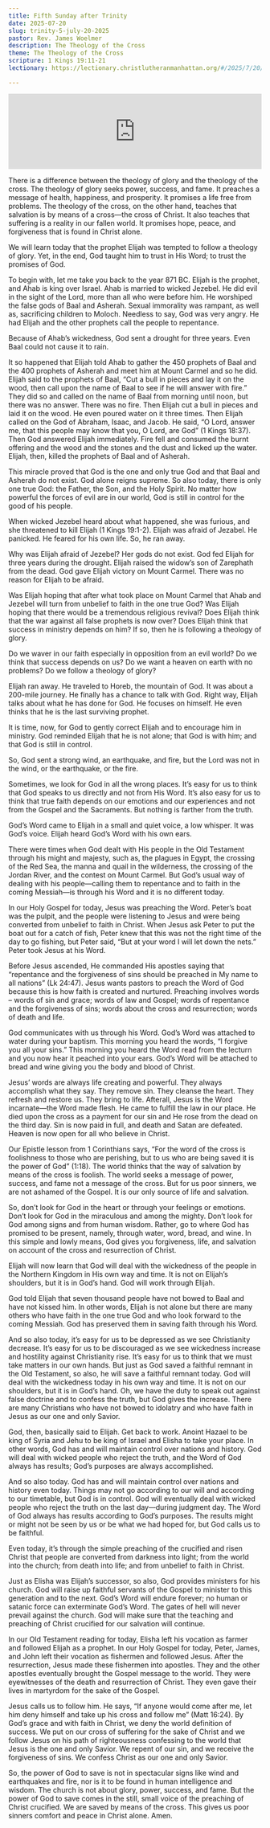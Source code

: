 ```yaml
---
title: Fifth Sunday after Trinity
date: 2025-07-20
slug: trinity-5-july-20-2025
pastor: Rev. James Woelmer
description: The Theology of the Cross
theme: The Theology of the Cross
scripture: 1 Kings 19:11-21
lectionary: https://lectionary.christlutheranmanhattan.org/#/2025/7/20/

---
```


<iframe title="The Theology of the Cross" allowtransparency="true" height="150" width="100%" style="border: none; min-width: min(100%, 430px);height:150px;" scrolling="no" data-name="pb-iframe-player" src="https://www.podbean.com/player-v2/?i=rhk67-190df24-pb&from=pb6admin&share=1&download=1&rtl=0&fonts=Arial&skin=1&font-color=auto&logo_link=episode_page&btn-skin=7" loading="lazy"></iframe>

There is a difference between the theology of glory and the theology of the cross. The theology of glory seeks power, success, and fame. It preaches a message of health, happiness, and prosperity. It promises a life free from problems. The theology of the cross, on the other hand, teaches that salvation is by means of a cross—the cross of Christ. It also teaches that suffering is a reality in our fallen world. It promises hope, peace, and forgiveness that is found in Christ alone.

We will learn today that the prophet Elijah was tempted to follow a theology of glory. Yet, in the end, God taught him to trust in His Word; to trust the promises of God.

To begin with, let me take you back to the year 871 BC. Elijah is the prophet, and Ahab is king over Israel. Ahab is married to wicked Jezebel. He did evil in the sight of the Lord, more than all who were before him. He worshiped the false gods of Baal and Asherah. Sexual immorality was rampant, as well as, sacrificing children to Moloch. Needless to say, God was very angry. He had Elijah and the other prophets call the people to repentance.

Because of Ahab’s wickedness, God sent a drought for three years. Even Baal could not cause it to rain.

It so happened that Elijah told Ahab to gather the 450 prophets of Baal and the 400 prophets of Asherah and meet him at Mount Carmel and so he did. Elijah said to the prophets of Baal, “Cut a bull in pieces and lay it on the wood, then call upon the name of Baal to see if he will answer with fire.” They did so and called on the name of Baal from morning until noon, but there was no answer. There was no fire. Then Elijah cut a bull in pieces and laid it on the wood. He even poured water on it three times. Then Elijah called on the God of Abraham, Isaac, and Jacob. He said, “O Lord, answer me, that this people may know that you, O Lord, are God” (1 Kings 18:37). Then God answered Elijah immediately. Fire fell and consumed the burnt offering and the wood and the stones and the dust and licked up the water. Elijah, then, killed the prophets of Baal and of Asherah.

This miracle proved that God is the one and only true God and that Baal and Asherah do not exist. God alone reigns supreme. So also today, there is only one true God: the Father, the Son, and the Holy Spirit. No matter how powerful the forces of evil are in our world, God is still in control for the good of his people.

When wicked Jezebel heard about what happened, she was furious, and she threatened to kill Elijah (1 Kings 19:1-2). Elijah was afraid of Jezabel. He panicked. He feared for his own life. So, he ran away.

Why was Elijah afraid of Jezebel? Her gods do not exist. God fed Elijah for three years during the drought. Elijah raised the widow’s son of Zarephath from the dead. God gave Elijah victory on Mount Carmel. There was no reason for Elijah to be afraid.

Was Elijah hoping that after what took place on Mount Carmel that Ahab and Jezebel will turn from unbelief to faith in the one true God? Was Elijah hoping that there would be a tremendous religious revival? Does Elijah think that the war against all false prophets is now over? Does Elijah think that success in ministry depends on him? If so, then he is following a theology of glory.

Do we waver in our faith especially in opposition from an evil world? Do we think that success depends on us? Do we want a heaven on earth with no problems? Do we follow a theology of glory?

Elijah ran away. He traveled to Horeb, the mountain of God. It was about a 200-mile journey. He finally has a chance to talk with God. Right way, Elijah talks about what he has done for God. He focuses on himself. He even thinks that he is the last surviving prophet.

It is time, now, for God to gently correct Elijah and to encourage him in ministry. God reminded Elijah that he is not alone; that God is with him; and that God is still in control. 

So, God sent a strong wind, an earthquake, and fire, but the Lord was not in the wind, or the earthquake, or the fire.

Sometimes, we look for God in all the wrong places. It’s easy for us to think that God speaks to us directly and not from His Word. It’s also easy for us to think that true faith depends on our emotions and our experiences and not from the Gospel and the Sacraments. But nothing is farther from the truth.

God’s Word came to Elijah in a small and quiet voice, a low whisper. It was God’s voice. Elijah heard God’s Word with his own ears.

There were times when God dealt with His people in the Old Testament through his might and majesty, such as, the plagues in Egypt, the crossing of the Red Sea, the manna and quail in the wilderness, the crossing of the Jordan River, and the contest on Mount Carmel. But God’s usual way of dealing with his people—calling them to repentance and to faith in the coming Messiah—is through his Word and it is no different today.

In our Holy Gospel for today, Jesus was preaching the Word. Peter’s boat was the pulpit, and the people were listening to Jesus and were being converted from unbelief to faith in Christ. When Jesus ask Peter to put the boat out for a catch of fish, Peter knew that this was not the right time of the day to go fishing, but Peter said, “But at your word I will let down the nets.” Peter took Jesus at his Word.

Before Jesus ascended, He commanded His apostles saying that “repentance and the forgiveness of sins should be preached in My name to all nations” (Lk 24:47). Jesus wants pastors to preach the Word of God because this is how faith is created and nurtured. Preaching involves words – words of sin and grace; words of law and Gospel; words of repentance and the forgiveness of sins; words about the cross and resurrection; words of death and life.

God communicates with us through his Word. God’s Word was attached to water during your baptism. This morning you heard the words, “I forgive you all your sins.” This morning you heard the Word read from the lecturn and you now hear it peached into your ears. God’s Word will be attached to bread and wine giving you the body and blood of Christ.

Jesus’ words are always life creating and powerful. They always accomplish what they say. They remove sin. They cleanse the heart. They refresh and restore us. They bring to life. Afterall, Jesus is the Word incarnate—the Word made flesh. He came to fulfill the law in our place. He died upon the cross as a payment for our sin and He rose from the dead on the third day. Sin is now paid in full, and death and Satan are defeated. Heaven is now open for all who believe in Christ.

Our Epistle lesson from 1 Corinthians says, “For the word of the cross is foolishness to those who are perishing, but to us who are being saved it is the power of God” (1:18). The world thinks that the way of salvation by means of the cross is foolish. The world seeks a message of power, success, and fame not a message of the cross. But for us poor sinners, we are not ashamed of the Gospel. It is our only source of life and salvation.

So, don’t look for God in the heart or through your feelings or emotions. Don’t look for God in the miraculous and among the mighty. Don’t look for God among signs and from human wisdom. Rather, go to where God has promised to be present, namely, through water, word, bread, and wine. In this simple and lowly means, God gives you forgiveness, life, and salvation on account of the cross and resurrection of Christ.

Elijah will now learn that God will deal with the wickedness of the people in the Northern Kingdom in His own way and time. It is not on Elijah’s shoulders, but it is in God’s hand. God will work through Elijah.

God told Elijah that seven thousand people have not bowed to Baal and have not kissed him. In other words, Elijah is not alone but there are many others who have faith in the one true God and who look forward to the coming Messiah. God has preserved them in saving faith through his Word.

And so also today, it’s easy for us to be depressed as we see Christianity decrease. It’s easy for us to be discouraged as we see wickedness increase and hostility against Christianity rise. It’s easy for us to think that we must take matters in our own hands. But just as God saved a faithful remnant in the Old Testament, so also, he will save a faithful remnant today. God will deal with the wickedness today in his own way and time. It is not on our shoulders, but it is in God’s hand. Oh, we have the duty to speak out against false doctrine and to confess the truth, but God gives the increase. There are many Christians who have not bowed to idolatry and who have faith in Jesus as our one and only Savior.

God, then, basically said to Elijah. Get back to work. Anoint Hazael to be king of Syria and Jehu to be king of Israel and Elisha to take your place. In other words, God has and will maintain control over nations and history. God will deal with wicked people who reject the truth, and the Word of God always has results; God’s purposes are always accomplished.

And so also today. God has and will maintain control over nations and history even today. Things may not go according to our will and according to our timetable, but God is in control.  God will eventually deal with wicked people who reject the truth on the last day—during judgment day. The Word of God always has results according to God’s purposes. The results might or might not be seen by us or be what we had hoped for, but God calls us to be faithful.

Even today, it’s through the simple preaching of the crucified and risen Christ that people are converted from darkness into light; from the world into the church; from death into life; and from unbelief to faith in Christ.

Just as Elisha was Elijah’s successor, so also, God provides ministers for his church. God will raise up faithful servants of the Gospel to minister to this generation and to the next. God’s Word will endure forever; no human or satanic force can exterminate God’s Word. The gates of hell will never prevail against the church. God will make sure that the teaching and preaching of Christ crucified for our salvation will continue.

In our Old Testament reading for today, Elisha left his vocation as farmer and followed Elijah as a prophet. In our Holy Gospel for today, Peter, James, and John left their vocation as fishermen and followed Jesus. After the resurrection, Jesus made these fishermen into apostles. They and the other apostles eventually brought the Gospel message to the world. They were eyewitnesses of the death and resurrection of Christ. They even gave their lives in martyrdom for the sake of the Gospel.

Jesus calls us to follow him. He says, “If anyone would come after me, let him deny himself and take up his cross and follow me” (Matt 16:24). By God’s grace and with faith in Christ, we deny the world definition of success. We put on our cross of suffering for the sake of Christ and we follow Jesus on his path of righteousness confessing to the world that Jesus is the one and only Savior. We repent of our sin, and we receive the forgiveness of sins. We confess Christ as our one and only Savior.

So, the power of God to save is not in spectacular signs like wind and earthquakes and fire, nor is it to be found in human intelligence and wisdom. The church is not about glory, power, success, and fame. But the power of God to save comes in the still, small voice of the preaching of Christ crucified. We are saved by means of the cross. This gives us poor sinners comfort and peace in Christ alone. Amen.